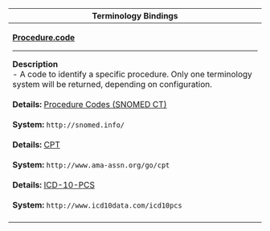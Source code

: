 |Terminology Bindings|
|---|
|<p>**[Procedure.code](http://hl7.org/fhir/DSTU2/procedure-definitions.html#Procedure.code)**<hr>**Description**<br>- A code to identify a specific procedure. Only one terminology system will be returned, depending on configuration.<br><br>**Details:** [Procedure Codes (SNOMED CT)](http://hl7.org/fhir/dstu2/snomedct.html)<br><br>**System:** `http://snomed.info/`<br><br>**Details:** [CPT](http://hl7.org/fhir/dstu2/cpt.html)<br><br>**System:** `http://www.ama-assn.org/go/cpt`<br><br>**Details:** [ICD-10-PCS](http://www.icd10data.com/icd10pcs)<br><br>**System:** `http://www.icd10data.com/icd10pcs`<br><br>|
